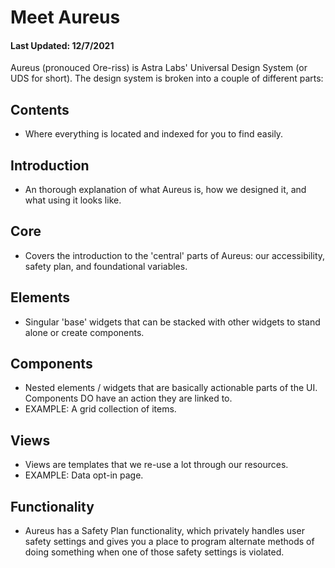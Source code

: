 # Meet Aureus 
#### Last Updated: 12/7/2021

Aureus (pronouced Ore-riss) is Astra Labs' Universal Design System (or UDS for short). The design system is broken into a couple of different parts: 

## Contents
* Where everything is located and indexed for you to find easily. 

## Introduction
* An thorough explanation of what Aureus is, how we designed it, and what using it looks like. 

## Core
* Covers the introduction to the 'central' parts of Aureus: our accessibility, safety plan, and foundational variables. 

## Elements
* Singular 'base' widgets that can be stacked with other widgets to stand alone or create components.

## Components
* Nested elements / widgets that are basically actionable parts of the UI. Components DO have an action they are linked to.
* EXAMPLE: A grid collection of items.

## Views
* Views are templates that we re-use a lot through our resources. 
* EXAMPLE: Data opt-in page.

## Functionality
* Aureus has a Safety Plan functionality, which privately handles user safety settings and gives you a place to program alternate methods of doing something when one of those safety settings is violated. 
